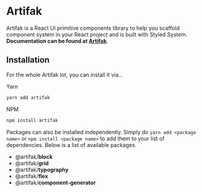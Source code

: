 # Artifak

Artifak is a React UI primitive components library to help you scaffold component system in your React project and is built with Styled System. **Documentation can be found at [Artifak](https://artifak.dev)**.

## Installation

For the whole Artifak lot, you can install it via...

Yarn

```sh
yarn add artifak
```

NPM

```sh
npm install artifak
```

Packages can also be installed independently. Simply do `yarn add <package name>` or `npm install <package name>` to add them to your list of dependencies. Below is a list of available packages.

- @artifak/**block**
- @artifak/**grid**
- @artifak/**typography**
- @artifak/**flex**
- @artifak/**component-generator**
